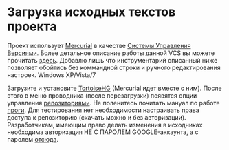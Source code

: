 # Загрузка исходных текстов проекта #

Проект использует [Mercurial](http://mercurial.selenic.com) в качестве [Системы Управления Версиями](http://ru.wikipedia.org/wiki/%D0%A1%D0%B8%D1%81%D1%82%D0%B5%D0%BC%D0%B0_%D1%83%D0%BF%D1%80%D0%B0%D0%B2%D0%BB%D0%B5%D0%BD%D0%B8%D1%8F_%D0%B2%D0%B5%D1%80%D1%81%D0%B8%D1%8F%D0%BC%D0%B8). Более детальное описание работы данной VCS вы можете прочитать [здесь](http://www.developers.org.ua/lenta/articles/mercurial-basics/). Добавлю лишь что инструментарий описанный ниже позволяет обойтись без коммандной строки и ручного редактирования настроек.
Windows XP/Vista/7

Загрузите и установите [TortoiseHG](http://tortoisehg.bitbucket.org/) (Mercurial идет вместе с ним). После этого в меню проводника (после перезагрузки) появятся опции управления [репозиториями](http://ru.wikipedia.org/wiki/%D0%A0%D0%B5%D0%BF%D0%BE%D0%B7%D0%B8%D1%82%D0%BE%D1%80%D0%B8%D0%B9). Не поленитесь почитать мануал по работе [проги](http://tortoisehg.bitbucket.org/manual/1.1/quick.html). Для тестирования нет необходимости настраивать права доступа к репозиторию (скачать можно и без авторизации). Разработчикам, имеющим право делать изменения в исходниках необходима авторизация НЕ С ПАРОЛЕМ GOOGLE-аккаунта, а с паролем [отсюда](https://code.google.com/hosting/settings).